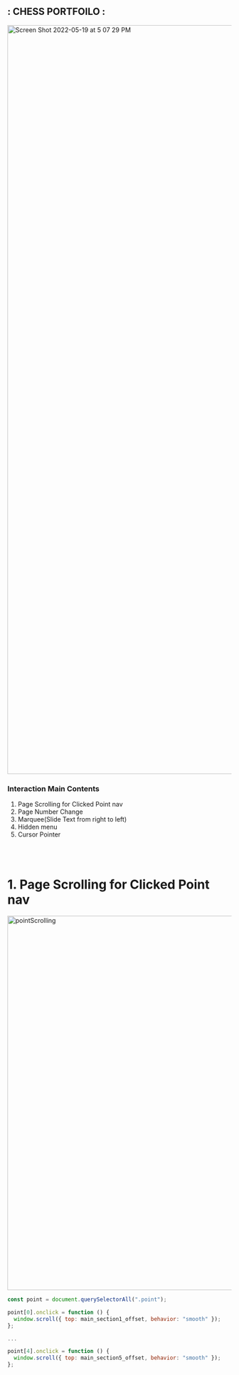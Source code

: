 ## : CHESS PORTFOILO :

<img width="1680" alt="Screen Shot 2022-05-19 at 5 07 29 PM" src="https://user-images.githubusercontent.com/89332618/169244904-db688552-5d96-49e9-842e-02bca7839164.png">

### Interaction Main Contents

1. Page Scrolling for Clicked Point nav
2. Page Number Change
3. Marquee(Slide Text from right to left)
4. Hidden menu
5. Cursor Pointer

<br></br>

# 1. Page Scrolling for Clicked Point nav
<img width="840" alt="pointScrolling" src="https://user-images.githubusercontent.com/89332618/169255298-557e416f-0d91-4831-91b7-d1507939c28b.gif">


```js
const point = document.querySelectorAll(".point");

point[0].onclick = function () {
  window.scroll({ top: main_section1_offset, behavior: "smooth" });
};

...

point[4].onclick = function () {
  window.scroll({ top: main_section5_offset, behavior: "smooth" });
};
```
